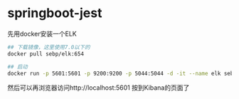 # springboot-jest 

先用docker安装一个ELK
```bash
## 下载镜像，这里使用7.0以下的
docker pull sebp/elk:654

## 启动
docker run -p 5601:5601 -p 9200:9200 -p 5044:5044 -d -it --name elk sebp/elk

```

然后可以再浏览器访问http://localhost:5601 按到Kibana的页面了

